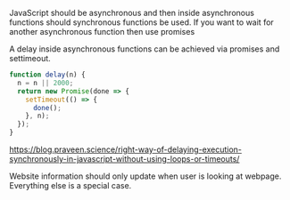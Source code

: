 JavaScript should be asynchronous and then inside asynchronous functions should synchronous functions be used.
If you want to wait for another asynchronous function then use promises


A delay inside asynchronous functions can be achieved via promises and settimeout.
```js
function delay(n) {  
  n = n || 2000;
  return new Promise(done => {
    setTimeout(() => {
      done();
    }, n);
  });
}
```

https://blog.praveen.science/right-way-of-delaying-execution-synchronously-in-javascript-without-using-loops-or-timeouts/


Website information should only update when user is looking at webpage.
Everything else is a special case.
